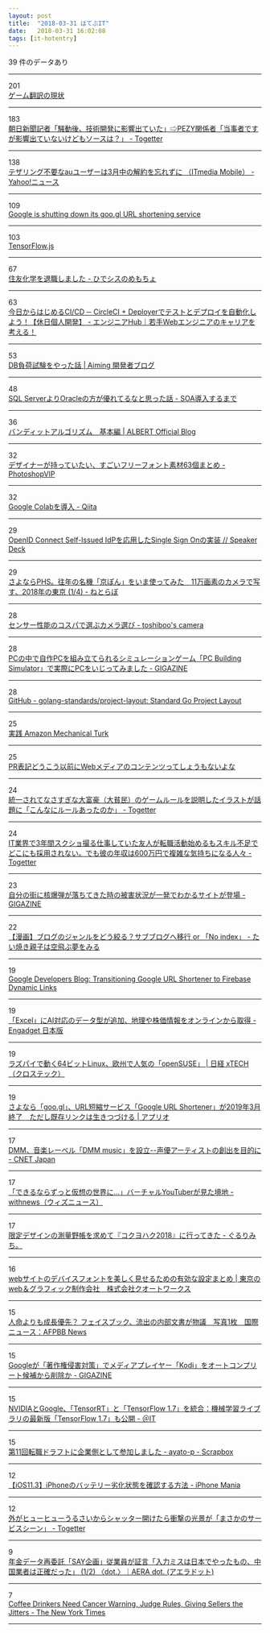 ```yaml
---
layout: post
title:  "2018-03-31 はてぶIT"
date:   2018-03-31 16:02:08
tags: [it-hotentry]
---
```

39 件のデータあり

<hr><div class="row">
<div class="col-1"><span class="badge badge-pill badge-success h2">201</span></div>
<div class="col-11"><a href='https://anond.hatelabo.jp/20180330214636' target='_blank'>ゲーム翻訳の現状</a></div>
</div>
<hr>
<div class="row">
<div class="col-1"><span class="badge badge-pill badge-success h2">183</span></div>
<div class="col-11"><a href='https://togetter.com/li/1213646' target='_blank'>朝日新聞記者「騒動後、技術開発に影響出ていた」⇨PEZY関係者「当事者ですが影響出ていないけどもソースは？」 - Togetter</a></div>
</div>
<hr>
<div class="row">
<div class="col-1"><span class="badge badge-pill badge-success h2">138</span></div>
<div class="col-11"><a href='https://headlines.yahoo.co.jp/hl?a=20180331-00000012-zdn_m-sci' target='_blank'>テザリング不要なauユーザーは3月中の解約を忘れずに （ITmedia Mobile） - Yahoo!ニュース</a></div>
</div>
<hr>
<div class="row">
<div class="col-1"><span class="badge badge-pill badge-success h2">109</span></div>
<div class="col-11"><a href='https://www.engadget.com/2018/03/30/google-shutting-down-goo-gl-url-shortening-service/' target='_blank'>Google is shutting down its goo.gl URL shortening service</a></div>
</div>
<hr>
<div class="row">
<div class="col-1"><span class="badge badge-pill badge-success h2">103</span></div>
<div class="col-11"><a href='https://js.tensorflow.org/' target='_blank'>TensorFlow.js</a></div>
</div>
<hr>
<div class="row">
<div class="col-1"><span class="badge badge-pill badge-success h2">67</span></div>
<div class="col-11"><a href='http://hidesys.hatenablog.com/entry/2018/03/31/104549' target='_blank'>住友化学を退職しました - ひでシスのめもちょ</a></div>
</div>
<hr>
<div class="row">
<div class="col-1"><span class="badge badge-pill badge-success h2">63</span></div>
<div class="col-11"><a href='https://employment.en-japan.com/engineerhub/entry/2018/03/20/110000' target='_blank'>今日からはじめるCI/CD ─ CircleCI + Deployerでテストとデプロイを自動化しよう！【休日個人開発】 - エンジニアHub｜若手Webエンジニアのキャリアを考える！</a></div>
</div>
<hr>
<div class="row">
<div class="col-1"><span class="badge badge-pill badge-success h2">53</span></div>
<div class="col-11"><a href='https://developer.aiming-inc.com/infra/db-loadtest/' target='_blank'>DB負荷試験をやった話 | Aiming 開発者ブログ</a></div>
</div>
<hr>
<div class="row">
<div class="col-1"><span class="badge badge-pill badge-success h2">48</span></div>
<div class="col-11"><a href='http://ryoben.hateblo.jp/entry/2017/05/29/000853' target='_blank'>SQL ServerよりOracleの方が優れてるなと思った話 - SOA導入するまで</a></div>
</div>
<hr>
<div class="row">
<div class="col-1"><span class="badge badge-pill badge-success h2">36</span></div>
<div class="col-11"><a href='https://blog.albert2005.co.jp/2017/01/23/%E3%83%90%E3%83%B3%E3%83%87%E3%82%A3%E3%83%83%E3%83%88%E3%82%A2%E3%83%AB%E3%82%B4%E3%83%AA%E3%82%BA%E3%83%A0%E3%80%80%E5%9F%BA%E6%9C%AC%E7%B7%A8/' target='_blank'>バンディットアルゴリズム　基本編 | ALBERT Official Blog</a></div>
</div>
<hr>
<div class="row">
<div class="col-1"><span class="badge badge-pill badge-success h2">32</span></div>
<div class="col-11"><a href='http://photoshopvip.net/107956' target='_blank'>デザイナーが持っていたい、すごいフリーフォント素材63個まとめ - PhotoshopVIP</a></div>
</div>
<hr>
<div class="row">
<div class="col-1"><span class="badge badge-pill badge-success h2">32</span></div>
<div class="col-11"><a href='https://qiita.com/clocker/items/ebeb5ea9ce216e1d6205' target='_blank'>Google Colabを導入 - Qiita</a></div>
</div>
<hr>
<div class="row">
<div class="col-1"><span class="badge badge-pill badge-success h2">29</span></div>
<div class="col-11"><a href='https://speakerdeck.com/rtechkouhou/openid-connect-self-issued-idpwoying-yong-sitasingle-sign-onfalseshi-zhuang' target='_blank'>OpenID Connect Self-Issued IdPを応用したSingle Sign Onの実装 // Speaker Deck</a></div>
</div>
<hr>
<div class="row">
<div class="col-1"><span class="badge badge-pill badge-success h2">29</span></div>
<div class="col-11"><a href='http://nlab.itmedia.co.jp/nl/articles/1803/31/news004.html' target='_blank'>さよならPHS。往年の名機「京ぽん」をいま使ってみた　11万画素のカメラで写す、2018年の東京 (1/4) - ねとらぼ</a></div>
</div>
<hr>
<div class="row">
<div class="col-1"><span class="badge badge-pill badge-success h2">28</span></div>
<div class="col-11"><a href='http://www.toshiboo.com/entry/cospa01' target='_blank'>センサー性能のコスパで選ぶカメラ選び - toshiboo's camera</a></div>
</div>
<hr>
<div class="row">
<div class="col-1"><span class="badge badge-pill badge-success h2">28</span></div>
<div class="col-11"><a href='https://gigazine.net/news/20180330-pc-building-simulator/' target='_blank'>PCの中で自作PCを組み立てられるシミュレーションゲーム「PC Building Simulator」で実際にPCをいじってみました - GIGAZINE</a></div>
</div>
<hr>
<div class="row">
<div class="col-1"><span class="badge badge-pill badge-success h2">28</span></div>
<div class="col-11"><a href='https://github.com/golang-standards/project-layout' target='_blank'>GitHub - golang-standards/project-layout: Standard Go Project Layout</a></div>
</div>
<hr>
<div class="row">
<div class="col-1"><span class="badge badge-pill badge-success h2">25</span></div>
<div class="col-11"><a href='https://www.slideshare.net/Ayako_Hasegawa/amazon-mechanical-turk-92372451' target='_blank'>実践 Amazon Mechanical Turk</a></div>
</div>
<hr>
<div class="row">
<div class="col-1"><span class="badge badge-pill badge-success h2">25</span></div>
<div class="col-11"><a href='https://anond.hatelabo.jp/20170803112406' target='_blank'>PR表記どうこう以前にWebメディアのコンテンツってしょうもないよな</a></div>
</div>
<hr>
<div class="row">
<div class="col-1"><span class="badge badge-pill badge-success h2">24</span></div>
<div class="col-11"><a href='https://togetter.com/li/1213527' target='_blank'>統一されてなさすぎな大富豪（大貧民）のゲームルールを説明したイラストが話題に「こんなにルールあったのか」 - Togetter</a></div>
</div>
<hr>
<div class="row">
<div class="col-1"><span class="badge badge-pill badge-success h2">24</span></div>
<div class="col-11"><a href='https://togetter.com/li/1213467' target='_blank'>IT業界で3年間スクショ撮る仕事していた友人が転職活動始めるもスキル不足でどこにも採用されない。でも彼の年収は600万円で複雑な気持ちになる人々 - Togetter</a></div>
</div>
<hr>
<div class="row">
<div class="col-1"><span class="badge badge-pill badge-success h2">23</span></div>
<div class="col-11"><a href='https://gigazine.net/news/20180330-outrider-interactive-nuke-map/' target='_blank'>自分の街に核爆弾が落ちてきた時の被害状況が一発でわかるサイトが登場 - GIGAZINE</a></div>
</div>
<hr>
<div class="row">
<div class="col-1"><span class="badge badge-pill badge-success h2">22</span></div>
<div class="col-11"><a href='http://www.taiyaki-oyako.com/entry/manga-blog-category' target='_blank'>【漫画】ブログのジャンルをどう絞る？サブブログへ移行 or 「No index」 - たい焼き親子は空飛ぶ夢をみる</a></div>
</div>
<hr>
<div class="row">
<div class="col-1"><span class="badge badge-pill badge-success h2">19</span></div>
<div class="col-11"><a href='https://developers.googleblog.com/2018/03/transitioning-google-url-shortener.html' target='_blank'>Google Developers Blog: Transitioning Google URL Shortener to Firebase Dynamic Links</a></div>
</div>
<hr>
<div class="row">
<div class="col-1"><span class="badge badge-pill badge-success h2">19</span></div>
<div class="col-11"><a href='https://japanese.engadget.com/2018/03/30/excel-ai/' target='_blank'>「Excel」にAI対応のデータ型が追加、地理や株価情報をオンラインから取得 - Engadget 日本版</a></div>
</div>
<hr>
<div class="row">
<div class="col-1"><span class="badge badge-pill badge-success h2">19</span></div>
<div class="col-11"><a href='http://tech.nikkeibp.co.jp/atcl/nxt/column/18/00079/00007/' target='_blank'>ラズパイで動く64ビットLinux、欧州で人気の「openSUSE」 | 日経 xTECH（クロステック）</a></div>
</div>
<hr>
<div class="row">
<div class="col-1"><span class="badge badge-pill badge-success h2">19</span></div>
<div class="col-11"><a href='http://appllio.com/20180331-9967-google-url-shortener-shutdown' target='_blank'>さよなら「goo.gl」、URL短縮サービス「Google URL Shortener」が2019年3月終了　ただし既存リンクは生きつづける | アプリオ</a></div>
</div>
<hr>
<div class="row">
<div class="col-1"><span class="badge badge-pill badge-success h2">17</span></div>
<div class="col-11"><a href='https://japan.cnet.com/article/35116989/' target='_blank'>DMM、音楽レーベル「DMM music」を設立--声優アーティストの創出を目的に - CNET Japan</a></div>
</div>
<hr>
<div class="row">
<div class="col-1"><span class="badge badge-pill badge-success h2">17</span></div>
<div class="col-11"><a href='https://withnews.jp/article/f0180331000qq000000000000000W00g10701qq000017019A' target='_blank'>「できるならずっと仮想の世界に…」バーチャルYouTuberが見た境地 - withnews（ウィズニュース）</a></div>
</div>
<hr>
<div class="row">
<div class="col-1"><span class="badge badge-pill badge-success h2">17</span></div>
<div class="col-11"><a href='http://blog.gururimichi.com/entry/2018/03/30/224344' target='_blank'>限定デザインの測量野帳を求めて『コクヨハク2018』に行ってきた - ぐるりみち。</a></div>
</div>
<hr>
<div class="row">
<div class="col-1"><span class="badge badge-pill badge-success h2">16</span></div>
<div class="col-11"><a href='http://quoitworks.com/blog/archives/584' target='_blank'>webサイトのデバイスフォントを美しく見せるための有効な設定まとめ | 東京のweb＆グラフィック制作会社　株式会社クオートワークス</a></div>
</div>
<hr>
<div class="row">
<div class="col-1"><span class="badge badge-pill badge-success h2">15</span></div>
<div class="col-11"><a href='http://www.afpbb.com/articles/-/3169476' target='_blank'>人命よりも成長優先？ フェイスブック、流出の内部文書が物議　写真1枚　国際ニュース：AFPBB News</a></div>
</div>
<hr>
<div class="row">
<div class="col-1"><span class="badge badge-pill badge-success h2">15</span></div>
<div class="col-11"><a href='https://gigazine.net/news/20180330-google-remove-autocomplete-kodi/' target='_blank'>Googleが「著作権侵害対策」でメディアプレイヤー「Kodi」をオートコンプリート候補から削除か - GIGAZINE</a></div>
</div>
<hr>
<div class="row">
<div class="col-1"><span class="badge badge-pill badge-success h2">15</span></div>
<div class="col-11"><a href='http://www.atmarkit.co.jp/ait/articles/1803/30/news099.html' target='_blank'>NVIDIAとGoogle、「TensorRT」と「TensorFlow 1.7」を統合：機械学習ライブラリの最新版「TensorFlow 1.7」も公開 - ＠IT</a></div>
</div>
<hr>
<div class="row">
<div class="col-1"><span class="badge badge-pill badge-success h2">15</span></div>
<div class="col-11"><a href='https://scrapbox.io/ayato-p/%E7%AC%AC11%E5%9B%9E%E8%BB%A2%E8%81%B7%E3%83%89%E3%83%A9%E3%83%95%E3%83%88%E3%81%AB%E4%BC%81%E6%A5%AD%E5%81%B4%E3%81%A8%E3%81%97%E3%81%A6%E5%8F%82%E5%8A%A0%E3%81%97%E3%81%BE%E3%81%97%E3%81%9F' target='_blank'>第11回転職ドラフトに企業側として参加しました - ayato-p - Scrapbox</a></div>
</div>
<hr>
<div class="row">
<div class="col-1"><span class="badge badge-pill badge-success h2">12</span></div>
<div class="col-11"><a href='https://iphone-mania.jp/news-207768/' target='_blank'>【iOS11.3】iPhoneのバッテリー劣化状態を確認する方法 - iPhone Mania</a></div>
</div>
<hr>
<div class="row">
<div class="col-1"><span class="badge badge-pill badge-success h2">12</span></div>
<div class="col-11"><a href='https://togetter.com/li/1213709' target='_blank'>外がヒューヒューうるさいからシャッター開けたら衝撃の光景が「まさかのサービスシーン」 - Togetter</a></div>
</div>
<hr>
<div class="row">
<div class="col-1"><span class="badge badge-pill badge-success h2">9</span></div>
<div class="col-11"><a href='https://dot.asahi.com/dot/2018033000037.html' target='_blank'>年金データ再委託「SAY企画」従業員が証言「入力ミスは日本でやったもの、中国業者は正確だった」 (1/2) 〈dot.〉｜AERA dot. (アエラドット)</a></div>
</div>
<hr>
<div class="row">
<div class="col-1"><span class="badge badge-pill badge-success h2">7</span></div>
<div class="col-11"><a href='https://www.nytimes.com/2018/03/30/business/coffee-cancer-warning.html' target='_blank'>Coffee Drinkers Need Cancer Warning, Judge Rules, Giving Sellers the Jitters - The New York Times</a></div>
</div>
<hr>
